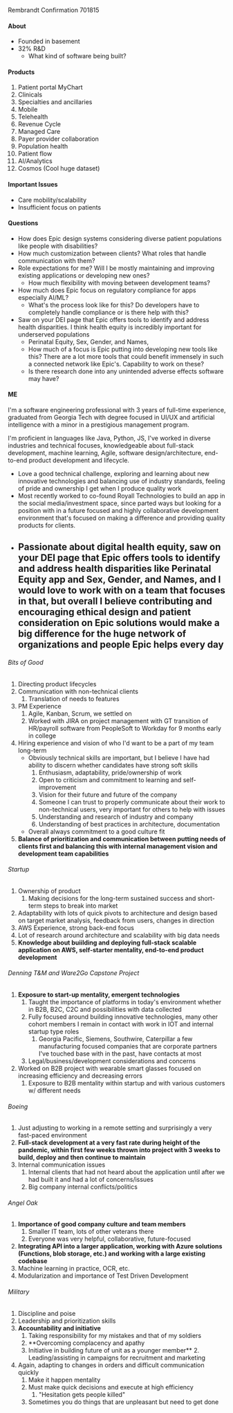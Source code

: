 Rembrandt Confirmation
701815

#### About
- Founded in basement
- 32% R&D
	- What kind of software being built?

#### Products
1. Patient portal MyChart
2. Clinicals
3. Specialties and ancillaries
4. Mobile
5. Telehealth
6. Revenue Cycle
7. Managed Care
8. Payer provider collaboration
9. Population health
10. Patient flow
11. AI/Analytics
12. Cosmos (Cool huge dataset)

#### Important Issues
- Care mobility/scalability
- Insufficient focus on patients

#### Questions
- How does Epic design systems considering diverse patient populations like people with disabilities?
- How much customization between clients? What roles that handle communication with them?
- Role expectations for me? Will I be mostly maintaining and improving existing applications or developing new ones? 
	- How much flexibility with moving between development teams?
- How much does Epic focus on regulatory compliance for apps especially AI/ML?
	- What's the process look like for this? Do developers have to completely handle compliance or is there help with this?
- Saw on your DEI page that Epic offers tools to identify and address health disparities. I think health equity is incredibly important for underserved populations
	- Perinatal Equity, Sex, Gender, and Names,
	- How much of a focus is Epic putting into developing new tools like this? There are a lot more tools that could benefit immensely in such a connected network like Epic's. Capability to work on these?
	- Is there research done into any unintended adverse effects software may have? 

#### ME
 I'm a software engineering professional with 3 years of full-time experience, graduated from Georgia Tech with degree focused in UI/UX and artificial intelligence with a minor in a prestigious management program. 
 
 I'm proficient in languages like Java, Python, JS, I've worked in diverse industries and technical focuses, knowledgeable about full-stack development, machine learning, Agile, software design/architecture, end-to-end product development and lifecycle.
	
- Love a good technical challenge, exploring and learning about new innovative technologies and balancing use of industry standards, feeling of pride and ownership I get when I produce quality work
- Most recently worked to co-found Royall Technologies to build an app in the social media/investment space, since parted ways but looking for a position with in a future focused and highly collaborative development environment that's focused on making a difference and providing quality products for clients.
- Passionate about digital health equity, saw on your DEI page that Epic offers tools to identify and address health disparities like Perinatal Equity app and  Sex, Gender, and Names, and I would love to work with on a team that focuses in that, but overall I believe contributing and encouraging ethical design and patient consideration on Epic solutions would make a big difference for the huge network of organizations and people Epic helps every day
	- 

###### Bits of Good
1. Directing product lifecycles
2. Communication with non-technical clients
	1. Translation of needs to features
2. PM Experience
	1. Agile, Kanban, Scrum, we settled on 
	2. Worked with JIRA on project management with GT transition of HR/payroll software from PeopleSoft to Workday for 9 months early in college
3. Hiring experience and vision of who I'd want to be a part of my team long-term
	- Obviously technical skills are important, but I believe I have had ability to discern whether candidates have strong soft skills
		1. Enthusiasm, adaptability, pride/ownership of work
		2. Open to criticism and commitment to learning and self-improvement
		3. Vision for their future and future of the company
		4. Someone I can trust to properly communicate about their work to non-technical users, very important for others to help with issues
		5. Understanding and research of industry and company
		6. Understanding of best practices in architecture, documentation
	- Overall always commitment to a good culture fit
4. **Balance of prioritization and communication between putting needs of   clients first and balancing this with internal management vision and development team capabilities**

###### Startup
1. Ownership of product
	1. Making decisions for the long-term sustained success and short-term steps to break into market
2. Adaptability with lots of quick pivots to architecture and design based on target market analysis, feedback from users, changes in direction
3. AWS Experience, strong back-end focus
4. Lot of research around architecture and scalability with big data needs
5. **Knowledge about buiilding and deploying full-stack scalable application on AWS, self-starter mentality,  end-to-end product development**

###### Denning T&M and Ware2Go Capstone Project
1. **Exposure to start-up mentality, emergent technologies**
	1. Taught the importance of platforms in today's environment whether in B2B, B2C, C2C and possibilities with data collected
	2. Fully focused around building innovative technologies, many other cohort members I remain in contact with work in IOT and internal startup type roles
		1. Georgia Pacific, Siemens, Southwire, Caterpillar a few manufacturing focused companies that are corporate partners I've touched base with  in the past, have contacts at most
	3. Legal/business/development considerations and concerns
3. Worked on B2B project with wearable smart glasses focused on increasing efficiency and decreasing errors
	1. Exposure to B2B mentality within startup and with various customers w/ different needs

###### Boeing
1. Just adjusting to working in a remote setting and surprisingly a very fast-paced environment
2. **Full-stack development at a very fast rate during height of the pandemic, within first few weeks thrown into project with 3 weeks to build, deploy and then continue to maintain** 
3. Internal communication issues
	1. Internal clients that had not heard about the application until after we had built it and had a lot of concerns/issues
	2. Big company internal conflicts/politics

###### Angel Oak
1. **Importance of good company culture and team members**
	1. Smaller IT team, lots of other veterans there
	2. Everyone was very helpful, collaborative, future-focused
2. **Integrating API into a larger application, working with Azure solutions (Functions, blob storage, etc.) and working with a large existing codebase**
3. Machine learning in practice, OCR, etc.
4. Modularization and importance of Test Driven Development

###### Military
1. Discipline and poise
2. Leadership and prioritization skills
3. **Accountability and initiative**
	1. Taking responsibility for my mistakes and that of my soldiers
	2. **Overcoming complacency and apathy
	3. Initiative in building future of unit as a younger member**
		2. Leading/assisting in campaigns for recruitment and marketing 
4. Again, adapting to changes in orders and difficult communication quickly
	1. Make it happen mentality
	2. Must make quick decisions and execute at high efficiency
		1. "Hesitation gets people killed"
	3. Sometimes you do things that are unpleasant but need to get done
